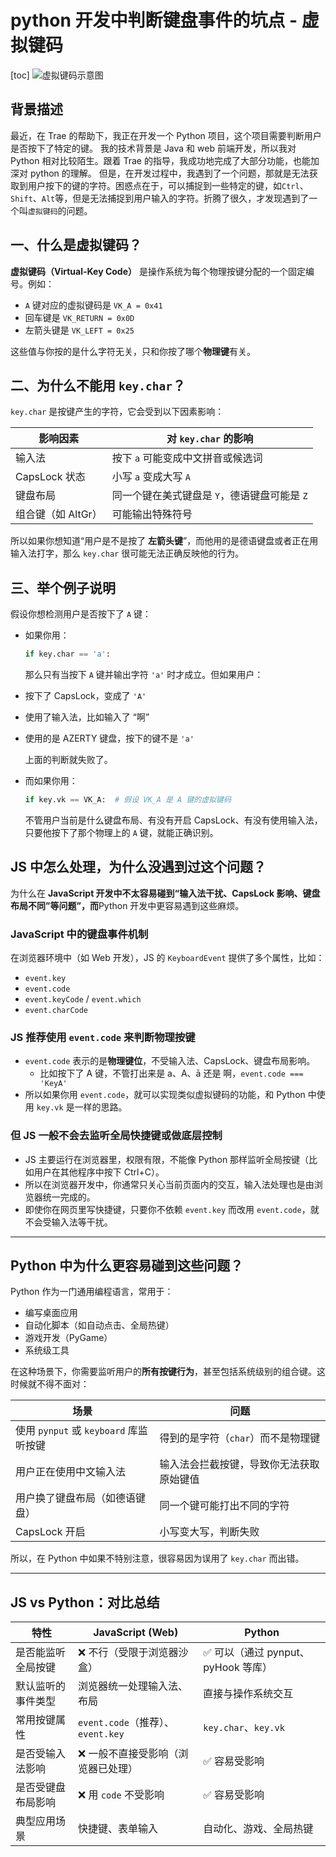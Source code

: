 # python 开发中判断键盘事件的坑点 - 虚拟键码

[toc]
![虚拟键码示意图](../assets/cover/virtual-key-code.png)

## 背景描述

最近，在 Trae 的帮助下，我正在开发一个 Python 项目，这个项目需要判断用户是否按下了特定的键。
我的技术背景是 Java 和 web 前端开发，所以我对 Python 相对比较陌生。跟着 Trae 的指导，我成功地完成了大部分功能，也能加深对 python 的理解。
但是，在开发过程中，我遇到了一个问题，那就是无法获取到用户按下的键的字符。困惑点在于，可以捕捉到一些特定的键，如`Ctrl`、`Shift`、`Alt`等，但是无法捕捉到用户输入的字符。折腾了很久，才发现遇到了一个叫`虚拟键码`的问题。

## 一、什么是虚拟键码？

**虚拟键码（Virtual-Key Code）** 是操作系统为每个物理按键分配的一个固定编号。例如：

- `A` 键对应的虚拟键码是 `VK_A = 0x41`
- 回车键是 `VK_RETURN = 0x0D`
- 左箭头键是 `VK_LEFT = 0x25`

这些值与你按的是什么字符无关，只和你按了哪个**物理键**有关。

## 二、为什么不能用 `key.char`？

`key.char` 是按键产生的字符，它会受到以下因素影响：

| 影响因素        | 对 `key.char` 的影响 |
|----------------|------------------|
| 输入法          | 按下 `a` 可能变成中文拼音或候选词 |
| CapsLock 状态   | 小写 `a` 变成大写 `A` |
| 键盘布局        | 同一个键在美式键盘是 `Y`，德语键盘可能是 `Z` |
| 组合键（如 AltGr） | 可能输出特殊符号 |

所以如果你想知道“用户是不是按了 **左箭头键**”，而他用的是德语键盘或者正在用输入法打字，那么 `key.char` 很可能无法正确反映他的行为。

## 三、举个例子说明

假设你想检测用户是否按下了 `A` 键：

- 如果你用：

  ```python
  if key.char == 'a':
  ```

  那么只有当按下 `A` 键并输出字符 `'a'` 时才成立。但如果用户：

- 按下了 CapsLock，变成了 `'A'`
- 使用了输入法，比如输入了 “啊”
- 使用的是 AZERTY 键盘，按下的键不是 `'a'`

  上面的判断就失败了。

- 而如果你用：

  ```python
  if key.vk == VK_A:  # 假设 VK_A 是 A 键的虚拟键码
  ```

  不管用户当前是什么键盘布局、有没有开启 CapsLock、有没有使用输入法，只要他按下了那个物理上的 `A` 键，就能正确识别。

## JS 中怎么处理，为什么没遇到过这个问题？

为什么在 **JavaScript 开发中不太容易碰到“输入法干扰、CapsLock 影响、键盘布局不同”等问题”，而**Python 开发中更容易遇到这些麻烦。

### JavaScript 中的键盘事件机制

在浏览器环境中（如 Web 开发），JS 的 `KeyboardEvent` 提供了多个属性，比如：

- `event.key`
- `event.code`
- `event.keyCode` / `event.which`
- `event.charCode`

### JS 推荐使用 `event.code` 来判断物理按键

- `event.code` 表示的是**物理键位**，不受输入法、CapsLock、键盘布局影响。
  - 比如按下了 A 键，不管打出来是 a、A、ā 还是 啊，`event.code === 'KeyA'`
- 所以如果你用 `event.code`，就可以实现类似虚拟键码的功能，和 Python 中使用 `key.vk` 是一样的思路。

### 但 JS 一般不会去监听全局快捷键或做底层控制

- JS 主要运行在浏览器里，权限有限，不能像 Python 那样监听全局按键（比如用户在其他程序中按下 Ctrl+C）。
- 所以在浏览器开发中，你通常只关心当前页面内的交互，输入法处理也是由浏览器统一完成的。
- 即使你在网页里写快捷键，只要你不依赖 `event.key` 而改用 `event.code`，就不会受输入法等干扰。

---

## Python 中为什么更容易碰到这些问题？

Python 作为一门通用编程语言，常用于：

- 编写桌面应用
- 自动化脚本（如自动点击、全局热键）
- 游戏开发（PyGame）
- 系统级工具

在这种场景下，你需要监听用户的**所有按键行为**，甚至包括系统级别的组合键。这时候就不得不面对：

| 场景 | 问题 |
|------|------|
| 使用 `pynput` 或 `keyboard` 库监听按键 | 得到的是字符（`char`）而不是物理键 |
| 用户正在使用中文输入法 | 输入法会拦截按键，导致你无法获取原始键值 |
| 用户换了键盘布局（如德语键盘） | 同一个键可能打出不同的字符 |
| CapsLock 开启 | 小写变大写，判断失败 |

所以，在 Python 中如果不特别注意，很容易因为误用了 `key.char` 而出错。

---

## JS vs Python：对比总结

| 特性 | JavaScript (Web) | Python |
|------|------------------|--------|
| 是否能监听全局按键 | ❌ 不行（受限于浏览器沙盒） | ✅ 可以（通过 pynput、pyHook 等库） |
| 默认监听的事件类型 | 浏览器统一处理输入法、布局 | 直接与操作系统交互 |
| 常用按键属性 | `event.code`（推荐）、`event.key` | `key.char`、`key.vk` |
| 是否受输入法影响 | ❌ 一般不直接受影响（浏览器已处理） | ✅ 容易受影响 |
| 是否受键盘布局影响 | ❌ 用 `code` 不受影响 | ✅ 容易受影响 |
| 典型应用场景 | 快捷键、表单输入 | 自动化、游戏、全局热键 |
